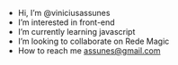 - Hi, I’m @viniciusassunes
- I’m interested in front-end 
- I’m currently learning javascript
- I’m looking to collaborate on Rede Magic
- How to reach me assunes@gmail.com

<!---
viniciusassunes/viniciusassunes is a ✨ special ✨ repository because its `README.md` (this file) appears on your GitHub profile.
You can click the Preview link to take a look at your changes.
--->
